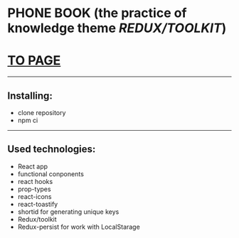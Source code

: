 # PHONE BOOK (the practice of knowledge theme _REDUX/TOOLKIT_)

# [TO PAGE](https://marinatripetska.github.io/goit-react-hw-06-phonebook/)

---

## Installing:

- clone repository
- npm ci

---

## Used technologies:

- React app
- functional conponents
- react hooks
- prop-types
- react-icons
- react-toastify
- shortid for generating unique keys
- Redux/toolkit
- Redux-persist for work with LocalStarage
